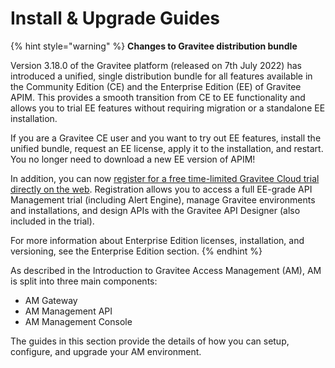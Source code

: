 # Install & Upgrade Guides

{% hint style="warning" %}
**Changes to Gravitee distribution bundle**

Version 3.18.0 of the Gravitee platform (released on 7th July 2022) has introduced a unified, single distribution bundle for all features available in the Community Edition (CE) and the Enterprise Edition (EE) of Gravitee APIM. This provides a smooth transition from CE to EE functionality and allows you to trial EE features without requiring migration or a standalone EE installation.

If you are a Gravitee CE user and you want to try out EE features, install the unified bundle, request an EE license, apply it to the installation, and restart. You no longer need to download a new EE version of APIM!

In addition, you can now [register for a free time-limited Gravitee Cloud trial directly on the web](https://cockpit.gravitee.io/register). Registration allows you to access a full EE-grade API Management trial (including Alert Engine), manage Gravitee environments and installations, and design APIs with the Gravitee API Designer (also included in the trial).

For more information about Enterprise Edition licenses, installation, and versioning, see the Enterprise Edition section.
{% endhint %}

As described in the Introduction to Gravitee Access Management (AM), AM is split into three main components:

* AM Gateway
* AM Management API
* AM Management Console

The guides in this section provide the details of how you can setup, configure, and upgrade your AM environment.&#x20;
